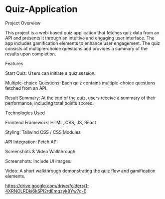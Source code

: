 # Quiz-Application
Project Overview

This project is a web-based quiz application that fetches quiz data from an API and presents it through an intuitive and engaging user interface. The app includes gamification elements to enhance user engagement. The quiz consists of multiple-choice questions and provides a summary of the results upon completion.

Features

Start Quiz: Users can initiate a quiz session.

Multiple-choice Questions: Each quiz contains multiple-choice questions fetched from an API.

Result Summary: At the end of the quiz, users receive a summary of their performance, including total points scored.

Technologies Used

Frontend Framework: HTML, CSS, JS, React 

Styling: Tailwind CSS / CSS Modules 

API Integration: Fetch API

Screenshots & Video Walkthrough

Screenshots: Include UI images.

Video: A short walkthrough demonstrating the quiz flow and gamification elements.

https://drive.google.com/drive/folders/1-4XRNOLRDki6kSPI2rdEmqzyk8Yw7q-E
